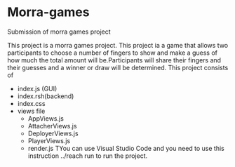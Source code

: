 # Morra-games
Submission of morra games project

This project is a morra games project. This project ia a game that allows two participants to choose a number of fingers 
to show and make a guess of how much the total amount will be.Participants will share their fingers and their guesses and a winner or draw will be determined.
This project consists of 
- index.js (GUI)
- index.rsh(backend)
- index.css
- views file
  - AppViews.js
  - AttacherViews.js
  - DeployerViews.js
  - PlayerViews.js
  - render.js
 TYou can use Visual Studio Code and you need to use this instruction ../reach run  to run the project.
